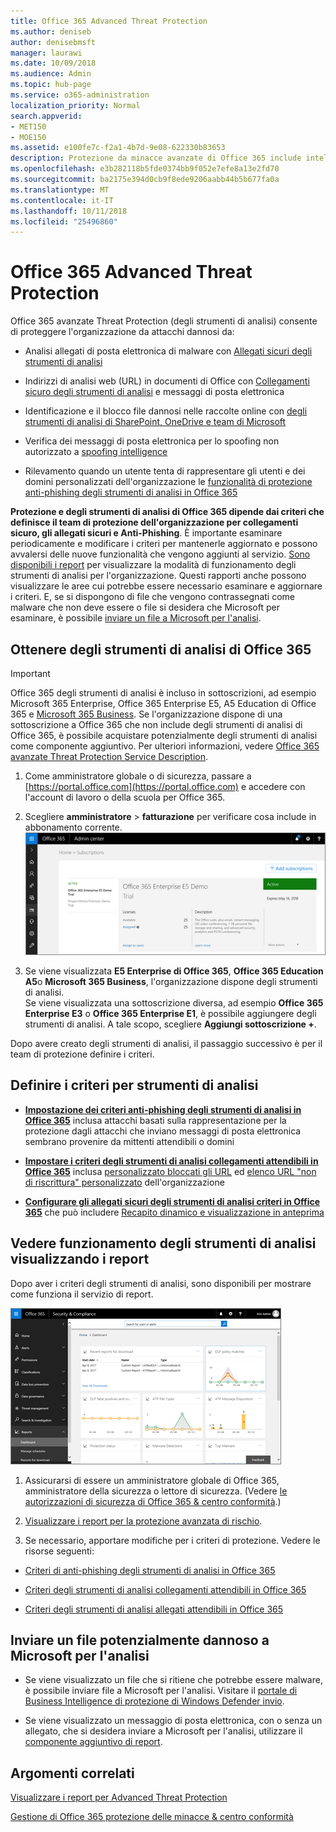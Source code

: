 ```yaml
---
title: Office 365 Advanced Threat Protection
ms.author: deniseb
author: denisebmsft
manager: laurawi
ms.date: 10/09/2018
ms.audience: Admin
ms.topic: hub-page
ms.service: o365-administration
localization_priority: Normal
search.appverid:
- MET150
- MOE150
ms.assetid: e100fe7c-f2a1-4b7d-9e08-622330b83653
description: Protezione da minacce avanzate di Office 365 include intelligence spoofing, collegamenti sicuri, gli allegati sicuri e funzionalità avanzate di anti-phishing. Protezione avanzata di rischio viene inoltre esteso per i file in SharePoint Online, OneDrive for Business e Teams Microsoft.
ms.openlocfilehash: e3b282118b5fde0374bb9f052e7efe8a13e2fd70
ms.sourcegitcommit: ba2175e394d0cb9f8ede9206aabb44b5b677fa0a
ms.translationtype: MT
ms.contentlocale: it-IT
ms.lasthandoff: 10/11/2018
ms.locfileid: "25496860"
---
```

# <a name="office-365-advanced-threat-protection"></a>Office 365 Advanced Threat Protection

Office 365 avanzate Threat Protection (degli strumenti di analisi) consente di proteggere l'organizzazione da attacchi dannosi da:
  
- Analisi allegati di posta elettronica di malware con [Allegati sicuri degli strumenti di analisi](atp-safe-attachments.md)
    
- Indirizzi di analisi web (URL) in documenti di Office con [Collegamenti sicuro degli strumenti di analisi](atp-safe-links.md) e messaggi di posta elettronica
    
- Identificazione e il blocco file dannosi nelle raccolte online con [degli strumenti di analisi di SharePoint, OneDrive e team di Microsoft](atp-for-spo-odb-and-teams.md)
    
- Verifica dei messaggi di posta elettronica per lo spoofing non autorizzato a [spoofing intelligence](learn-about-spoof-intelligence.md)
    
- Rilevamento quando un utente tenta di rappresentare gli utenti e dei domini personalizzati dell'organizzazione le [funzionalità di protezione anti-phishing degli strumenti di analisi in Office 365](atp-anti-phishing.md)
    
**Protezione e degli strumenti di analisi di Office 365 dipende dai criteri che definisce il team di protezione dell'organizzazione per collegamenti sicuro, gli allegati sicuri e Anti-Phishing**. È importante esaminare periodicamente e modificare i criteri per mantenerle aggiornato e possono avvalersi delle nuove funzionalità che vengono aggiunti al servizio. [Sono disponibili i report](view-reports-for-atp.md) per visualizzare la modalità di funzionamento degli strumenti di analisi per l'organizzazione. Questi rapporti anche possono visualizzare le aree cui potrebbe essere necessario esaminare e aggiornare i criteri. E, se si dispongono di file che vengono contrassegnati come malware che non deve essere o file si desidera che Microsoft per esaminare, è possibile [inviare un file a Microsoft per l'analisi](#submit-a-suspicious-file-to-microsoft-for-analysis).
      
## <a name="get-office-365-atp"></a>Ottenere degli strumenti di analisi di Office 365

> [!IMPORTANT]
> Office 365 degli strumenti di analisi è incluso in sottoscrizioni, ad esempio Microsoft 365 Enterprise, Office 365 Enterprise E5, A5 Education di Office 365 e [Microsoft 365 Business](https://support.office.com/article/c123694a-1efb-459e-a8d5-2187975373dc). Se l'organizzazione dispone di una sottoscrizione a Office 365 che non include degli strumenti di analisi di Office 365, è possibile acquistare potenzialmente degli strumenti di analisi come componente aggiuntivo. Per ulteriori informazioni, vedere [Office 365 avanzate Threat Protection Service Description](https://technet.microsoft.com/library/exchange-online-advanced-threat-protection-service-description.aspx). 

1. Come amministratore globale o di sicurezza, passare a [https://portal.office.com](https://portal.office.com) e accedere con l'account di lavoro o della scuola per Office 365. 
    
2. Scegliere **amministratore** \> **fatturazione** per verificare cosa include in abbonamento corrente. <br/>![Come un amministratore globale acceda a portal.office.com e passare a amministrazione \> fatturazione](media/18a3546c-bd1f-4f49-82ec-0184909b42c2.png)
  
3. Se viene visualizzata **E5 Enterprise di Office 365**, **Office 365 Education A5**o **Microsoft 365 Business**, l'organizzazione dispone degli strumenti di analisi. <br/>Se viene visualizzata una sottoscrizione diversa, ad esempio **Office 365 Enterprise E3** o **Office 365 Enterprise E1**, è possibile aggiungere degli strumenti di analisi. A tale scopo, scegliere **Aggiungi sottoscrizione +**.
    
Dopo avere creato degli strumenti di analisi, il passaggio successivo è per il team di protezione definire i criteri. 
  
## <a name="define-policies-for-atp"></a>Definire i criteri per strumenti di analisi

- **[Impostazione dei criteri anti-phishing degli strumenti di analisi in Office 365](set-up-anti-phishing-policies.md)** inclusa attacchi basati sulla rappresentazione per la protezione dagli attacchi che inviano messaggi di posta elettronica sembrano provenire da mittenti attendibili o domini 

- **[Impostare i criteri degli strumenti di analisi collegamenti attendibili in Office 365](set-up-atp-safe-links-policies.md)** inclusa [personalizzato bloccati gli URL](set-up-a-custom-blocked-urls-list-wtih-atp.md) ed [elenco URL "non di riscrittura" personalizzato](set-up-a-custom-do-not-rewrite-urls-list-with-atp.md) dell'organizzazione
    
- **[Configurare gli allegati sicuri degli strumenti di analisi criteri in Office 365](set-up-atp-safe-attachments-policies.md)** che può includere [Recapito dinamico e visualizzazione in anteprima](dynamic-delivery-and-previewing.md)
  
## <a name="see-how-atp-is-working-by-viewing-reports"></a>Vedere funzionamento degli strumenti di analisi visualizzando i report

Dopo aver i criteri degli strumenti di analisi, sono disponibili per mostrare come funziona il servizio di report.

[![La sicurezza &amp; dashboard centro conformità risulta utile per determinare dove funzioni avanzate Threat Protection](media/6b213d34-adbb-44af-8549-be9a7e2db087.png)](view-reports-for-atp.md)
  
1. Assicurarsi di essere un amministratore globale di Office 365, amministratore della sicurezza o lettore di sicurezza. (Vedere [le autorizzazioni di sicurezza di Office 365 &amp; centro conformità](permissions-in-the-security-and-compliance-center.md).)
    
2. [Visualizzare i report per la protezione avanzata di rischio](view-reports-for-atp.md).
    
3. Se necessario, apportare modifiche per i criteri di protezione. Vedere le risorse seguenti:

  - [Criteri di anti-phishing degli strumenti di analisi in Office 365](set-up-anti-phishing-policies.md)
    
  - [Criteri degli strumenti di analisi collegamenti attendibili in Office 365](set-up-atp-safe-links-policies.md)
    
  - [Criteri degli strumenti di analisi allegati attendibili in Office 365](set-up-atp-safe-attachments-policies.md)
    
    
## <a name="submit-a-suspicious-file-to-microsoft-for-analysis"></a>Inviare un file potenzialmente dannoso a Microsoft per l'analisi

- Se viene visualizzato un file che si ritiene che potrebbe essere malware, è possibile inviare file a Microsoft per l'analisi. Visitare il [portale di Business Intelligence di protezione di Windows Defender invio](https://go.microsoft.com/fwlink/?linkid=857185).

- Se viene visualizzato un messaggio di posta elettronica, con o senza un allegato, che si desidera inviare a Microsoft per l'analisi, utilizzare il [componente aggiuntivo di report](enable-the-report-message-add-in.md). 
  
## <a name="related-topics"></a>Argomenti correlati

[Visualizzare i report per Advanced Threat Protection](view-reports-for-atp.md)
  
[Gestione di Office 365 protezione delle minacce &amp; centro conformità](threat-management.md)
  

